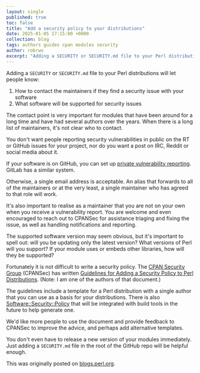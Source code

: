 ```yaml
---
layout: single
published: true
toc: false
title: "Add a security policy to your distributions"
date: 2025-01-05 17:15:00 +0000
collection: blog
tags: authors guides cpan modules security
author: robrwo
excerpt: "Adding a SECURITY or SECURITY.md file to your Perl distributions will let people know how to contact the maintainers if they find a security issue with your software..."
---
```


Adding a `SECURITY` or `SECURITY.md`  file to your Perl distributions will let people know:

1. How to contact the maintainers if they find a security issue with your software
2. What software will be supported for security issues

The contact point is very important for modules that have been around for a long time and have had several authors over the years.
When there is a long list of maintainers, it's not clear who to contact.

You don't want people reporting security vulnerabilities in public on the RT or GitHub issues for your project, nor do you want a post on IRC, Reddit or social media about it.

If your software is on GitHub, you can set up [private vulnerability reporting](https://docs.github.com/en/code-security/security-advisories/working-with-repository-security-advisories/configuring-private-vulnerability-reporting-for-a-repository).
GitLab has a similar system.

Otherwise, a single email address is acceptable. An alias that forwards to all of the maintainers or at the very least, a single maintainer who has agreed to that role will work.

It's also important to realise as a maintainer that you are not on your own when you receive a vulnerability report.
You are welcome and even encouraged to reach out to CPANSec for assistance triaging and fixing the issue, as well as handling notifications and reporting.

The supported software version may seem obvious, but it's important to spell out:
will you be updating only the latest version? What versions of Perl will you support?
If your module uses or embeds other libraries, how will they be supported?

Fortunately it is not difficult to write a security policy.  The [CPAN Security Group](https://security.metacpan.org/) (CPANSec) has written [Guidelines for Adding a Security Policy to Perl Distributions](https://security.metacpan.org/docs/guides/security-policy-for-authors.html). (Note: I am one of the authors of that document.)

The guidelines include a template for a Perl distribution with a single author that you can use as a basis for your distributions.  There is also [Software::Security::Policy](https://metacpan.org/pod/Software::Security::Policy) that will be integrated with build tools in the future to help generate one.

We'd like more people to use the document and provide feedback to CPANSec to improve the advice, and perhaps add alternative templates.

You don't even have to release a new version of your modules immediately.
Just adding a `SECURITY.md` file in the root of the GitHub repo will be helpful enough.

This was originally posted on [blogs.perl.org](https://blogs.perl.org/users/robert_rothenberg/2025/01/add-a-security-policy-to-your-distributions.html).

